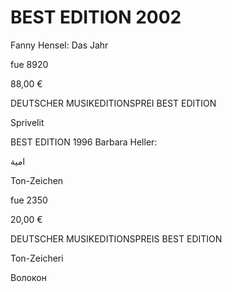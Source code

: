 # BEST EDITION 2002

Fanny Hensel: Das Jahr

fue 8920

88,00 €

DEUTSCHER MUSIKEDITIONSPREI BEST EDITION

Sprivelit

BEST EDITION 1996 Barbara Heller:

امية

Ton-Zeichen

fue 2350

20,00 €

DEUTSCHER MUSIKEDITIONSPREIS BEST EDITION

Ton-Zeicheri

Волокон
